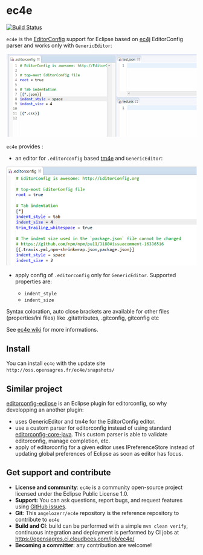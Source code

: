 # ec4e

[![Build Status](https://secure.travis-ci.org/angelozerr/ec4e.png)](http://travis-ci.org/angelozerr/ec4e)

`ec4e` is the [EditorConfig](http://editorconfig.org/) support for Eclipse based on [ec4j](https://github.com/angelozerr/ec4j) EditorConfig parser and works only with `GenericEditor`:

 ![Editor Config](screenshots/EditorConfigDemo.gif)

`ec4e` provides :

 * an editor for `.editorconfig` based [tm4e](https://github.com/eclipse/tm4e/) and `GenericEditor`:
 
 ![Editor Config](screenshots/EditorConfigSyntaxColor.png)
 
 * apply config of `.editorconfig` only for `GenericEditor`. Supported properties are:
 
   * `indent_style` 
   * `indent_size`

Syntax coloration, auto close brackets are available for other files (properties/ini files) like .gitattributes, .gitconfig, gitconfig etc

See [ec4e wiki](https://github.com/angelozerr/ec4e/wiki) for more informations.

## Install

You can install `ec4e` with the update site `http://oss.opensagres.fr/ec4e/snapshots/`

## Similar project

[editorconfig-eclipse](https://github.com/ncjones/editorconfig-eclipse) is an Eclipse plugin for editorconfig, so why developping an another plugin:

 * uses GenericEditor and tm4e for the EditorConfig editor.
 * use a custom parser for editorconfig instead of using standard [editorconfig-core-java](https://github.com/editorconfig/editorconfig-core-java/). This custom parser is able to validate editorconfig, manage completion, etc.
 * apply of editorconfig for a given editor uses IPreferenceStore instead of updating global preferences of Eclipse as soon as editor has focus.
 
## Get support and contribute

* **License and community**: `ec4e` is a community open-source project licensed under the Eclipse Public License 1.0.
* **Support:** You can ask questions, report bugs, and request features using [GitHub issues](http://github.com/angelozerr/ec4e/issues).
* **Git**: This `angelozerr/ec4e` repository is the reference repository to contribute to `ec4e`
* **Build and CI**: build can be performed with a simple `mvn clean verify`, continuous integration and deployment is performed by CI jobs at https://opensagres.ci.cloudbees.com/job/ec4e/
* **Becoming a committer**: any contribution are welcome!